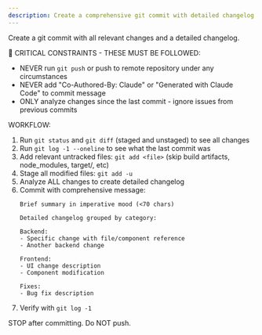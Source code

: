 ```yaml
---
description: Create a comprehensive git commit with detailed changelog
---
```


Create a git commit with all relevant changes and a detailed changelog.

🚨 CRITICAL CONSTRAINTS - THESE MUST BE FOLLOWED:
- NEVER run `git push` or push to remote repository under any circumstances
- NEVER add "Co-Authored-By: Claude" or "Generated with Claude Code" to commit message
- ONLY analyze changes since the last commit - ignore issues from previous commits

WORKFLOW:
1. Run `git status` and `git diff` (staged and unstaged) to see all changes
2. Run `git log -1 --oneline` to see what the last commit was
3. Add relevant untracked files: `git add <file>` (skip build artifacts, node_modules, target/, etc)
4. Stage all modified files: `git add -u`
5. Analyze ALL changes to create detailed changelog
6. Commit with comprehensive message:
   ```
   Brief summary in imperative mood (<70 chars)

   Detailed changelog grouped by category:

   Backend:
   - Specific change with file/component reference
   - Another backend change

   Frontend:
   - UI change description
   - Component modification

   Fixes:
   - Bug fix description
   ```
7. Verify with `git log -1`

STOP after committing. Do NOT push.
